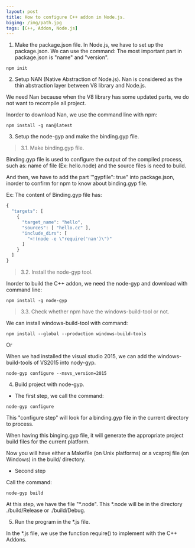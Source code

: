 ```yaml
---
layout: post
title: How to configure C++ addon in Node.js.
bigimg: /img/path.jpg
tags: [C++, Addon, Node.js]
---
```




1. Make the package.json file.
In Node.js, we have to set up the package.json. We can use the command: 
The most important part in package.json is "name" and "version".

```
npm init
```


2. Setup NAN (Native Abstraction of Node.js). 
Nan is considered as the thin abstraction layer between V8 library and Node.js. 

We need Nan because when the V8 library has some updated parts, we do not want to recompile all project. 

Inorder to download Nan, we use the command line with npm:

```
npm install -g nan@latest
```


3. Setup the node-gyp and make the binding.gyp file.

  > 3.1. Make binding.gyp file. 
  
  Binding.gyp file is used to configure the output of the compiled process, such as: name of file (Ex: hello.node) and the source files is need to build. 
  
  And then, we have to add the part '"gypfile": true" into package.json, inorder to confirm for npm to know about binding.gyp file.

  Ex: The content of Binding.gyp file has: 
  
  ```javascript
  {
    "targets": [
      {
        "target_name": "hello",
        "sources": [ "hello.cc" ],
        "include_dirs": [
          "<!(node -e \"require('nan')\")"
        ]
      }
    ]
  }
  ```

  > 3.2. Install the node-gyp tool. 

  Inorder to build the C++ addon, we need the node-gyp and download with command line: 

  ``` 
  npm install -g node-gyp
  ```
  
  > 3.3. Check whether npm have the windows-build-tool or not. 
  
  We can install windows-build-tool with command: 
  
  ```
  npm install --global --production windows-build-tools
  ```
  
  Or
  
  When we had installed the visual studio 2015, we can add the windows-build-tools of VS2015 into nody-gyp.
  
  ```
  node-gyp configure --msvs_version=2015
  ```


4. Build project with node-gyp. 

  - The first step, we call the command: 

  ```
  node-gyp configure
  ```
  
  This "configure step" will look for a binding.gyp file in the current directory to process. 
  
  When having this binging.gyp file, it will generate the appropriate project build files for the current platform. 
  
  Now you will have either a Makefile (on Unix platforms) or a vcxproj file (on Windows) in the build/ directory. 
 
  - Second step
  
  Call the command: 
  
  ``` 
  node-gyp build
  ```
  
  At this step, we have the file "\*.node". This \*.node will be in the directory ./build/Release or ./build/Debug. 
  
  
5. Run the program in the \*.js file. 
  
  In the \*.js file, we use the function require() to implement with the C++ Addons.

